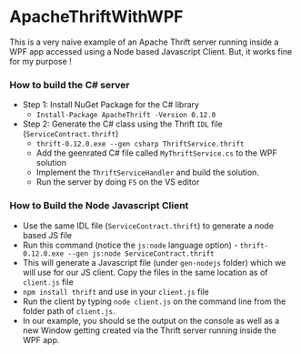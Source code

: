# ApacheThriftWithWPF
This is a very naive example of an Apache Thrift server running inside a WPF app accessed using a Node based Javascript Client. But, it works fine for my purpose !

### How to build the C# server
- Step 1: Install NuGet Package for the C# library 
	- `Install-Package ApacheThrift -Version 0.12.0`
- Step 2: Generate the C# class using the Thrift `IDL` file (`ServiceContract.thrift`)
	- `thrift-0.12.0.exe --gen csharp ThriftService.thrift`
	- Add the geenrated C# file called `MyThriftService.cs` to the WPF solution
	- Implement the `ThriftServiceHandler` and build the solution.
	- Run the server by doing `F5` on the VS editor

### How to Build the Node Javascript Client
- Use the same IDL file (`ServiceContract.thrift`) to generate a node based JS file
- Run this command (notice the `js:node` language option) - `thrift-0.12.0.exe --gen js:node ServiceContract.thrift`
- This will generate a Javascript file (under `gen-nodejs` folder) which we will use for our JS client. Copy the files in the same location as of `client.js` file
- `npm install thrift` and use in your `client.js` file
- Run the client by typing  `node client.js` on the command line from the folder path of  `client.js`.
- In our example, you should se the output on the console as well as a new Window getting created via the Thrift server running inside the WPF app. 

